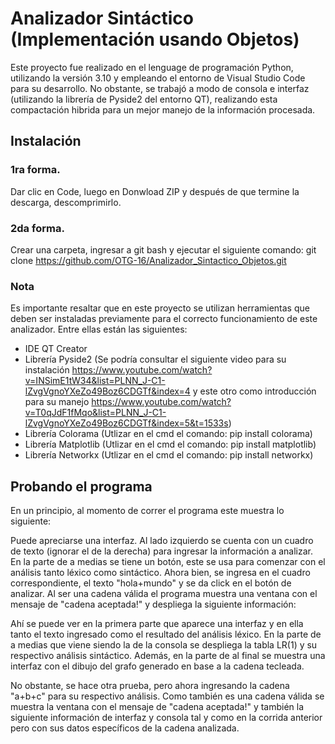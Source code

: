 # Analizador Sintáctico (Implementación usando Objetos)
Este proyecto fue realizado en el lenguage de programación Python, utilizando la versión 3.10 y empleando el entorno de Visual Studio Code para su desarrollo. No obstante, se trabajó a modo de consola e interfaz (utilizando la librería de Pyside2 del entorno QT), realizando esta compactación hibrida para un mejor manejo de la información procesada.

## Instalación
### 1ra forma.
Dar clic en Code, luego en Donwload ZIP y después de que termine la descarga, descomprimirlo.

### 2da forma.
Crear una carpeta, ingresar a git bash y ejecutar el siguiente comando:  git clone https://github.com/OTG-16/Analizador_Sintactico_Objetos.git

### Nota
Es importante resaltar que en este proyecto se utilizan herramientas que deben ser instaladas previamente para el correcto funcionamiento de este analizador. Entre ellas están las siguientes:

- IDE QT Creator
- Librería Pyside2 (Se podría consultar el siguiente video para su instalación https://www.youtube.com/watch?v=INSimE1tW34&list=PLNN_J-C1-lZvgVgnoYXeZo49Boz6CDGTf&index=4 y este otro como introducción para su manejo https://www.youtube.com/watch?v=T0qJdF1fMqo&list=PLNN_J-C1-lZvgVgnoYXeZo49Boz6CDGTf&index=5&t=1533s)
- Librería Colorama (Utlizar en el cmd el comando: pip install colorama)
- Librería Matplotlib (Utlizar en el cmd el comando: pip install matplotlib)
- Librería Networkx (Utlizar en el cmd el comando: pip install networkx)

## Probando el programa
En un principio, al momento de correr el programa este muestra lo siguiente:

Puede apreciarse una interfaz. Al lado izquierdo se cuenta con un cuadro de texto (ignorar el de la derecha) para ingresar la información a analizar. En la parte de a medias se tiene un botón, este se usa para comenzar con el análisis tanto léxico como sintáctico. Ahora bien, se ingresa en el cuadro correspondiente, el texto "hola+mundo" y se da click en el botón de analizar. Al ser una cadena válida el programa muestra una ventana con el mensaje de "cadena aceptada!" y despliega la siguiente información:

Ahí se puede ver en la primera parte  que aparece una interfaz y en ella tanto el texto ingresado como el resultado del análisis léxico. En la parte de a medias que viene siendo la de la consola se despliega la tabla LR(1) y su respectivo análisis sintáctico. Además, en la parte de al final se muestra una interfaz con el dibujo del grafo generado en base a la cadena tecleada.

No obstante, se hace otra prueba, pero ahora ingresando la cadena "a+b+c" para su respectivo análisis. Como también es una cadena válida se muestra la ventana con el mensaje de "cadena aceptada!" y también la siguiente información de interfaz y consola tal y como en la corrida anterior pero con sus datos específicos de la cadena analizada.
